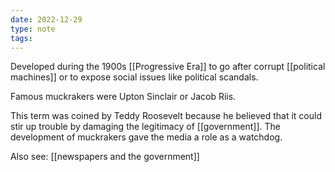 ```yaml
---
date: 2022-12-29
type: note
tags:
---
```


Developed during the 1900s [[Progressive Era]] to go after corrupt [[political machines]] or to expose social issues like political scandals.

Famous muckrakers were Upton Sinclair or Jacob Riis.

This term was coined by Teddy Roosevelt because he believed that it could stir up trouble by damaging the legitimacy of [[government]]. The development of muckrakers gave the media a role as a watchdog.

Also see: [[newspapers and the government]]
